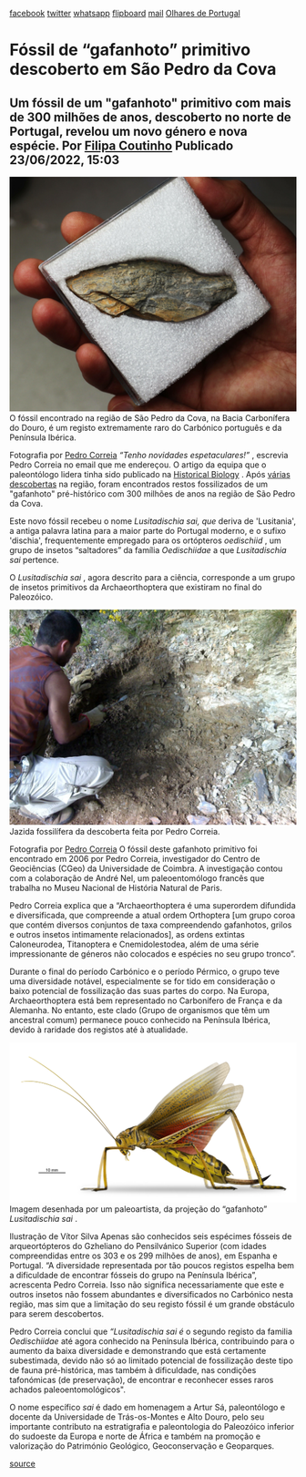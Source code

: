 [facebook](https://www.facebook.com/sharer/sharer.php?u=https%3A%2F%2Fwww.natgeo.pt%2Fciencia%2F2022%2F06%2Ffossil-de-gafanhoto-primitivo-descoberto-em-sao-pedro-da-cova) [twitter](https://twitter.com/share?url=https%3A%2F%2Fwww.natgeo.pt%2Fciencia%2F2022%2F06%2Ffossil-de-gafanhoto-primitivo-descoberto-em-sao-pedro-da-cova&via=natgeo&text=F%C3%B3ssil%20de%20%E2%80%9Cgafanhoto%E2%80%9D%20primitivo%20descoberto%20em%20S%C3%A3o%20Pedro%20da%20Cova) [whatsapp](https://web.whatsapp.com/send?text=https%3A%2F%2Fwww.natgeo.pt%2Fciencia%2F2022%2F06%2Ffossil-de-gafanhoto-primitivo-descoberto-em-sao-pedro-da-cova) [flipboard](https://share.flipboard.com/bookmarklet/popout?v=2&title=F%C3%B3ssil%20de%20%E2%80%9Cgafanhoto%E2%80%9D%20primitivo%20descoberto%20em%20S%C3%A3o%20Pedro%20da%20Cova&url=https%3A%2F%2Fwww.natgeo.pt%2Fciencia%2F2022%2F06%2Ffossil-de-gafanhoto-primitivo-descoberto-em-sao-pedro-da-cova) [mail](mailto:?subject=NatGeo&body=https%3A%2F%2Fwww.natgeo.pt%2Fciencia%2F2022%2F06%2Ffossil-de-gafanhoto-primitivo-descoberto-em-sao-pedro-da-cova%20-%20F%C3%B3ssil%20de%20%E2%80%9Cgafanhoto%E2%80%9D%20primitivo%20descoberto%20em%20S%C3%A3o%20Pedro%20da%20Cova) [Olhares de Portugal](https://www.natgeo.pt/olhares-de-portugal) 
# Fóssil de “gafanhoto” primitivo descoberto em São Pedro da Cova 
## Um fóssil de um "gafanhoto" primitivo com mais de 300 milhões de anos, descoberto no norte de Portugal, revelou um novo género e nova espécie. Por [Filipa Coutinho](https://www.natgeo.pt/autor/filipa-coutinho) Publicado 23/06/2022, 15:03 
![Fóssil de Lusitadischia sai](img/files_styles_image_00_public_img1_0_a.jpg)
O fóssil encontrado na região de São Pedro da Cova, na Bacia Carbonífera do Douro, é um registo extremamente raro do Carbónico português e da Península Ibérica. 

Fotografia por [Pedro Correia](https://www.natgeo.pt/fotografo/pedro-correia) _“Tenho novidades espetaculares!”_ , escrevia Pedro Correia no email que me endereçou. O artigo da equipa que o paleontólogo lidera tinha sido publicado na [Historical Biology](https://www.tandfonline.com/doi/full/10.1080/08912963.2022.2067760?fbclid=IwAR1f2L2Q6avC5srENjEoOdAAunmEnVEyT-zWSOqYHgNCOnLpG8-bVrEcpNg) . Após [várias descobertas](https://www.natgeo.pt/search?q=pedro+correia&type=article) na região, foram encontrados restos fossilizados de um "gafanhoto" pré-histórico com 300 milhões de anos na região de São Pedro da Cova. 

Este novo fóssil recebeu o nome _Lusitadischia sai, que_ deriva de 'Lusitania', a antiga palavra latina para a maior parte do Portugal moderno, e o sufixo 'dischia', frequentemente empregado para os ortópteros _oedischiid_ , um grupo de insetos “saltadores” da família _Oedischiidae_ a que _Lusitadischia sai_ pertence. 

O _Lusitadischia sai_ , agora descrito para a ciência, corresponde a um grupo de insetos primitivos da Archaeorthoptera que existiram no final do Paleozóico. 

![Jazida fossilífera da descoberta](img/files_styles_image_00_public_jazida_fossilifera_da_descoberta1_0_0_1_00.jpg)
Jazida fossilífera da descoberta feita por Pedro Correia. 

Fotografia por [Pedro Correia](https://www.natgeo.pt/fotografo/pedro-correia) O fóssil deste gafanhoto primitivo foi encontrado em 2006 por Pedro Correia, investigador do Centro de Geociências (CGeo) da Universidade de Coimbra. A investigação contou com a colaboração de André Nel, um paleoentomólogo francês que trabalha no Museu Nacional de História Natural de Paris. 

Pedro Correia explica que a “Archaeorthoptera é uma superordem difundida e diversificada, que compreende a atual ordem Orthoptera [um grupo coroa que contém diversos conjuntos de taxa compreendendo gafanhotos, grilos e outros insetos intimamente relacionados], as ordens extintas Caloneurodea, Titanoptera e Cnemidolestodea, além de uma série impressionante de géneros não colocados e espécies no seu grupo tronco”. 

Durante o final do período Carbónico e o período Pérmico, o grupo teve uma diversidade notável, especialmente se for tido em consideração o baixo potencial de fossilização das suas partes do corpo. Na Europa, Archaeorthoptera está bem representado no Carbonífero de França e da Alemanha. No entanto, este clado (Grupo de organismos que têm um ancestral comum) permanece pouco conhecido na Península Ibérica, devido à raridade dos registos até à atualidade. 

![projeção do “gafanhoto” Lusitadischia sai](img/files_styles_image_00_public_lusitadischia_saiscientific_illustration_by_vitor_silva.png)
Imagem desenhada por um paleoartista, da projeção do “gafanhoto” _Lusitadischia sai_ . 

Ilustração de Vítor Silva Apenas são conhecidos seis espécimes fósseis de arqueortópteros do Gzheliano do Pensilvánico Superior (com idades compreendidas entre os 303 e os 299 milhões de anos), em Espanha e Portugal. “A diversidade representada por tão poucos registos espelha bem a dificuldade de encontrar fósseis do grupo na Península Ibérica”, acrescenta Pedro Correia. Isso não significa necessariamente que este e outros insetos não fossem abundantes e diversificados no Carbónico nesta região, mas sim que a limitação do seu registo fóssil é um grande obstáculo para serem descobertos. 

Pedro Correia conclui que _“Lusitadischia sai é_ o segundo registo da familia _Oedischiidae_ até agora conhecido na Península Ibérica, contribuindo para o aumento da baixa diversidade e demonstrando que está certamente subestimada, devido não só ao limitado potencial de fossilização deste tipo de fauna pré-histórica, mas também à dificuldade, nas condições tafonómicas (de preservação), de encontrar e reconhecer esses raros achados paleoentomológicos". 

O nome específico _sai_ é dado em homenagem a Artur Sá, paleontólogo e docente da Universidade de Trás-os-Montes e Alto Douro, pelo seu importante contributo na estratigrafia e paleontologia do Paleozóico inferior do sudoeste da Europa e norte de África e também na promoção e valorização do Património Geológico, Geoconservação e Geoparques. 



[source](https://www.natgeo.pt/ciencia/2022/06/fossil-de-gafanhoto-primitivo-descoberto-em-sao-pedro-da-cova)